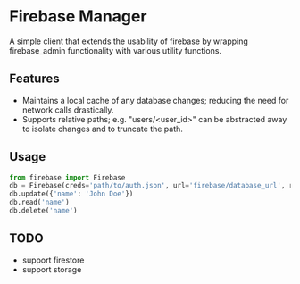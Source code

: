 # Firebase Manager

A simple client that extends the usability of firebase by wrapping firebase_admin functionality with various utility functions.

## Features

- Maintains a local cache of any database changes; reducing the need for network calls drastically.
- Supports relative paths; e.g. "users/<user_id>" can be abstracted away to isolate changes and to truncate the path.

## Usage

```py
from firebase import Firebase
db = Firebase(creds='path/to/auth.json', url='firebase/database_url', rel_path='users/<user_id>', cache=True)
db.update({'name': 'John Doe'})
db.read('name')
db.delete('name')
```

## TODO

- support firestore
- support storage
